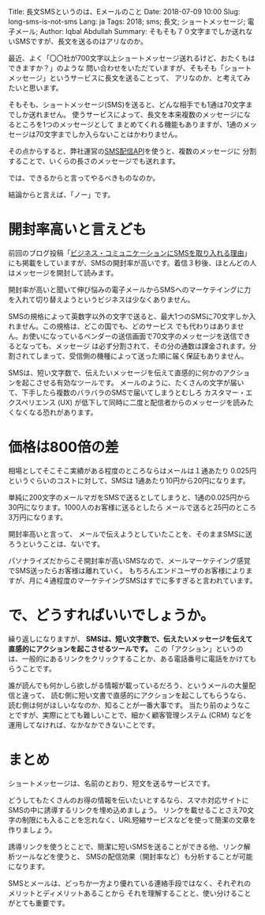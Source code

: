 Title: 長文SMSというのは、Eメールのこと
Date: 2018-07-09 10:00 
Slug: long-sms-is-not-sms
Lang: ja
Tags: 2018; sms; 長文; ショートメッセージ; 電子メール;
Author: Iqbal Abdullah
Summary: そもそも７０文字までしか送れないSMSですが、長文を送るのはアリなのか。

最近、よく「〇〇社が700文字以上ショートメッセージ送れるけど、おたくもはできますか？」のような
問い合わせをいただていますが、そもそも「ショートメッセージ」というサービスに長文を送ることって、
アリなのか、と考えてみたいと思います。

そもそも、ショートメッセージ(SMS)を送ると、どんな相手でも1通は70文字までしか送れません。
使うサービスによって、長文を本来複数のメッセージになるところを1つのメッセージとして
まとめてくれる機能もありますが、1通のメッセージは70文字までしか入らないことはかわりません。

その点からすると、弊社運営の[SMS配信API](http://docs.xoxzo.com/ja/sms.html)を使うと、複数のメッセージに
分割することで、いくらの長さのメッセージでも送れます。

では、できるからと言ってやるべきものなのか。

結論からと言えば、「ノー」です。

# 開封率高いと言えども

前回のブログ投稿「[ビジネス・コミュニケーションにSMSを取り入れる理由]({filename}/Business/why-adopt-sms-ja.md)」
にも掲載をしていますが、SMSの開封率が高いです。着信３秒後、ほとんどの人はメッセージを開封して読みます。

開封率が高いと聞いて伸び悩みの電子メールからSMSへのマーケテイングに力を入れて切り替えようというビジネスは少なくありません。

SMSの規格によって英数字以外の文字で送ると、最大1つのSMSに70文字しか入れません。この規格は、どこの国でも、どのサービス
でも代わりはありません。お使いになっているベンダーの送信画面で70文字のメッセージを送信できるとなっても、メッセージ
は必ず分割されて、その分の通数は課金されます。分割されてしまって、受信側の機種によって送った順に届く保証もありません。

SMSは、短い文字数で、伝えたいメッセージを伝えて直感的に何かのアクションを起こさせる有効なツールです。
メールのように、たくさんの文字が届いて、下手したら複数のバラバラのSMSで届いてしまうとむしろ
カスタマー・エクスペリエンス (UX) が低下して同時に二度と配信者からのメッセージを読みたくなくなる恐れがあります。

# 価格は800倍の差

相場としてそこそこ実績がある程度のところならはメールは１通あたり 0.025円 というぐらいのコストに対して、SMSは
1通あたり10円から20円になります。

単純に200文字のメールマガをSMSで送るとしてしまうと、1通の0.025円から30円になります。1000人のお客様に送るとしたら
メールで送ると25円のところ3万円になります。

開封率高いと言って、 メールで伝えようとしていたことを、そのままSMSに送ろうということは、ないです。

パソナライズだからこそ開封率が高いSMSなので、メールマーケテイング感覚でSMS送ったらお客様は離れていく。
もちろんエンドユーザのお客様によりますが、月に４通程度のマーケテイングSMSはすでに多すぎると言われています。

# で、どうすればいいでしょうか。

繰り返しになりますが、 **SMSは、短い文字数で、伝えたいメッセージを伝えて直感的にアクションを起こさせるツールです。**
この「アクション」というのは、一般的にあるリンクをクリックすることか、ある電話番号に電話をかけてもらうことです。

誰が読んでも何かしら欲しがる情報が載っているだろう、というメールの大量配信と違って、
読む側に短い文書で直感的にアクションを起こしてもらうなら、読む側は何がほしいななのか、知ることが一番大事です。
当たり前のようなことですが、実際にとても難しいことで、細かく顧客管理システム
(CRM) などを運用してなければ、なかなかできないことです。

# まとめ

ショートメッセージは、名前のとおり、短文を送るサービスです。

どうしてもたくさんのお得の情報を伝いたいとするなら、スマホ対応サイトにSMSの中に誘導するリンクを埋め込めましょう。
リンクを載せることさえ70文字の制限にも入ることを忘れなく、URL短縮サービスなどを使って簡潔の文章を作りましょう。

誘導リンクを使うとことで、簡潔に短いSMSを送ることができる他、リンク解析ツールなどを使うと、
SMSの配信効果（開封率など）も分析することが可能になります。

SMSとメールは、どっちか一方より優れている連絡手段ではなく、それぞれのメリットとディメリットあることから
それを理解することと、使い分けることがとても重要です。

